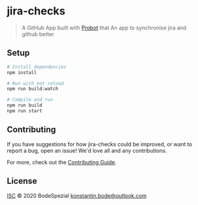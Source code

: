 # jira-checks

> A GitHub App built with [Probot](https://github.com/probot/probot) that An app to synchronise jira and github better

## Setup

```sh
# Install dependencies
npm install

# Run with hot reload
npm run build:watch

# Compile and run
npm run build
npm run start
```

## Contributing

If you have suggestions for how jira-checks could be improved, or want to report a bug, open an issue! We'd love all and any contributions.

For more, check out the [Contributing Guide](CONTRIBUTING.md).

## License

[ISC](LICENSE) © 2020 BodeSpezial <konstantin.bode@outlook.com>
